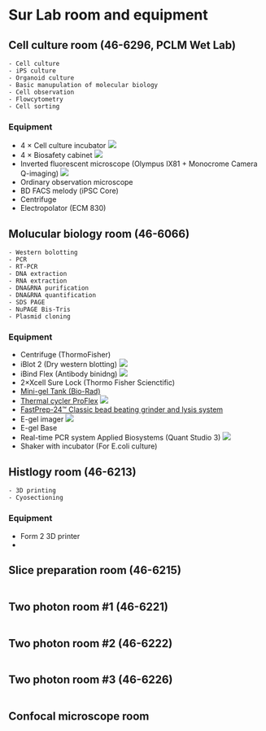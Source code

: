 # Sur Lab room and equipment

## Cell culture room (46-6296, PCLM Wet Lab)
```
- Cell culture
- iPS culture
- Organoid culture
- Basic manupulation of molecular biology
- Cell observation
- Flowcytometry
- Cell sorting
```
### Equipment

- 4 × Cell culture incubator
![](./picture/incubator.jpg)
- 4 × Biosafety cabinet
![](./picture/BiosafetyCabinet.jpg)
- Inverted fluorescent microscope (Olympus IX81 + Monocrome Camera Q-imaging)
  ![](./picture/IX81.jpg)
- Ordinary observation microscope
- BD FACS melody (iPSC Core)
- Centrifuge
- Electropolator (ECM 830)


## Molucular biology room (46-6066)
```
- Western bolotting
- PCR
- RT-PCR
- DNA extraction
- RNA extraction
- DNA&RNA purification
- DNA&RNA quantification
- SDS PAGE
- NuPAGE Bis-Tris
- Plasmid cloning
```
### Equipment

- Centrifuge (ThormoFisher)
- iBlot 2 (Dry western blotting)
![](./picture/iBlot2.jpg)
- iBind Flex (Antibody binidng)
![](./picture/iBind_flex.jpg)
- 2×Xcell Sure Lock (Thormo Fisher Scienctific)
- [Mini-gel Tank (Bio-Rad)](https://www.thermofisher.com/order/catalog/product/A25977)
- [Thermal cycler ProFlex](https://www.thermofisher.com/us/en/home/life-science/pcr/thermal-cyclers-realtime-instruments/thermal-cyclers/proflex-pcr-system.html)
![](./picture/Proflex.jpg)
- [ FastPrep-24™ Classic bead beating grinder and lysis system](https://www.mpbio.com/us/fastprep-24-classic-instrument-1-each)
- E-gel imager
![](./picture/E-gel_imager.jpg)
- E-gel Base
- Real-time PCR system Applied Biosystems (Quant Studio 3)
![](./picture/Quantstudio3.jpg)
- Shaker with incubator (For E.coli culture)

## Histlogy room (46-6213)

```
- 3D printing
- Cyosectioning
```
### Equipment

- Form 2 3D printer
-  
## Slice preparation room (46-6215)

```

```

## Two photon room #1 (46-6221)
```bash

```
## Two photon room #2 (46-6222)
```bash

```
## Two photon room #3 (46-6226)
```bash

```
## Confocal microscope room #
```bash

```


